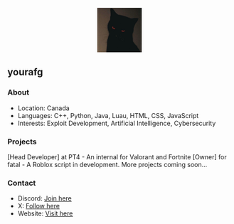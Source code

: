 <p align="center">
  <img src="osama.png" alt="yourafg banner" width="100">
</p>

## yourafg  

### About  
- Location: Canada  
- Languages: C++, Python, Java, Luau, HTML, CSS, JavaScript  
- Interests: Exploit Development, Artificial Intelligence, Cybersecurity  

### Projects  
[Head Developer] at PT4 - An internal for Valorant and Fortnite
[Owner] for fatal - A Roblox script in development.
More projects coming soon...

### Contact  
- Discord: [Join here](https://discord.gg/rW8aM2VE)  
- X: [Follow here](https://x.com/ourafg)  
- Website: [Visit here](https://yourafg.site/)  
